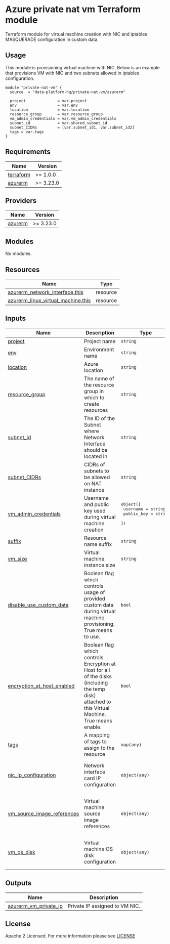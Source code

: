 # Azure private nat vm Terraform module
Terraform module for virtual machine creation with NIC and iptables MASQUERADE configuration in custom data.

## Usage
This module is provisioning virtual machine with NIC. Below is an example that provisions VM with NIC and two subnets allowed in iptables configuration.
```
module "private-nat-vm" {
  source  = "data-platform-hq/private-nat-vm/azurerm"

  project              = var.project
  env                  = var.env
  location             = var.location
  resource_group       = var.resource_group
  vm_admin_credentials = var.vm_admin_credentials
  subnet_id            = var.shared_subnet_id
  subnet_CIDRs         = [var.subnet_id1, var.subnet_id2]
  tags = var.tags
}
```

<!-- BEGIN_TF_DOCS -->
## Requirements
| Name                                                                      | Version   |
|---------------------------------------------------------------------------|-----------|
| <a name="requirement_terraform"></a> [terraform](#requirement\_terraform) | >= 1.0.0  |
| <a name="requirement_azurerm"></a> [azurerm](#requirement\_azurerm)       | >= 3.23.0 |

## Providers

| Name                                                           | Version   |
|----------------------------------------------------------------|-----------|
| <a name="provider_azurerm"></a> [azurerm](#provider\_azurerm)  | >= 3.23.0 |

## Modules

No modules.

## Resources

| Name                                                                                                                                            | Type     |
|-------------------------------------------------------------------------------------------------------------------------------------------------|----------|
| [azurerm_network_interface.this](https://registry.terraform.io/providers/hashicorp/azurerm/latest/docs/resources/network_interface)             | resource |
| [azurerm_linux_virtual_machine.this](https://registry.terraform.io/providers/hashicorp/azurerm/latest/docs/resources/linux_virtual_machine)     | resource |

## Inputs

| Name                                                                                                                   | Description                                                                                                                                        | Type                                                                          | Default                                                                                                                               | Required |
|------------------------------------------------------------------------------------------------------------------------|----------------------------------------------------------------------------------------------------------------------------------------------------|-------------------------------------------------------------------------------|---------------------------------------------------------------------------------------------------------------------------------------|:--------:|
| <a name="input_project"></a> [project](#input\_project)                                                                | Project name                                                                                                                                       | `string`                                                                      | n/a                                                                                                                                   |   yes    |
| <a name="input_env"></a> [env](#input\_env)                                                                            | Environment name                                                                                                                                   | `string`                                                                      | n/a                                                                                                                                   |   yes    |
| <a name="input_location"></a> [location](#input\_location)                                                             | Azure location                                                                                                                                     | `string`                                                                      | n/a                                                                                                                                   |   yes    |
| <a name="input_resource_group"></a> [resource\_group](#input\_resource\_group)                                         | The name of the resource group in which to create resources                                                                                        | `string`                                                                      | n/a                                                                                                                                   |   yes    |
| <a name="input_subnet_id"></a> [subnet\_id](#input\_subnet\_id)                                                        | The ID of the Subnet where Network Interface should be located in                                                                                  | `string`                                                                      | n/a                                                                                                                                   |   yes    |
| <a name="input_subnet_CIDRs"></a> [subnet\_CIDRs](#input\_subnet\_CIDRs)                                               | CIDRs of subnets to be allowed on NAT instance                                                                                                     | `string`                                                                      | n/a                                                                                                                                   |   yes    |
| <a name="input_vm_admin_credentials"></a> [vm\_admin\_credentials](#input\_vm\_admin\_credentials)                     | Username and public key used during virtual machine creation                                                                                       | <pre>object({<br> username    = string <br> public_key  = string <br>})</pre> | n/a                                                                                                                                   |   yes    |
| <a name="input_suffix"></a> [suffix](#input\_suffix)                                                                   | Resource name suffix                                                                                                                               | `string`                                                                      | `""`                                                                                                                                  |    no    |
| <a name="input_vm_size"></a> [vm\_size](#input\_vm\_size)                                                              | Virtual machine instance size                                                                                                                      | `string`                                                                      | `Standard_B1ls`                                                                                                                       |    no    |
| <a name="input_use_custom_data"></a> [disable\_use\_custom\_data](#input\_use\_custom\_data)                           | Boolean flag which controls usage of provided custom data during virtual machine provisioning. True means to use.                                  | `bool`                                                                        | `true`                                                                                                                                |    no    |
| <a name="input_encryption_at_host_enabled"></a> [encryption\_at\_host\_enabled](#input\_encryption\_at\_host\_enabled) | Boolean flag which controls Encryption at Host for all of the disks (including the temp disk) attached to this Virtual Machine. True means enable. | `bool`                                                                        | `true`                                                                                                                                |    no    |
| <a name="input_tags"></a> [tags](#input\_tags)                                                                         | A mapping of tags to assign to the resource                                                                                                        | `map(any)`                                                                    | `{}`                                                                                                                                  |    no    |
| <a name="input_nic_ip_configuration"></a> [nic\_ip\_configuration](#input\_nic\_ip\_configuration)                     | Network interface card IP configuration                                                                                                            | `object(any)`                                                                 | <pre>{<br>  name                          = "external"<br>  private_ip_address_allocation = "Dynamic"<br>}</pre>                      |    no    |
| <a name="input_vm_source_image_references"></a> [vm\_source\_image\_references](#input\_vm\_source\_image\_references) | Virtual machine source image references                                                                                                            | `object(any)`                                                                 | <pre>{<br>  publisher = "Canonical"<br>  offer     = "UbuntuServer"<br>  sku       = "18.04-LTS"<br>  version   = "latest"<br>}</pre> |    no    |
| <a name="input_vm_os_disk"></a> [vm\_os\_disk](#input\_vm\_os\_disk)                                                   | Virtual machine OS disk configuration                                                                                                              | `object(any)`                                                                 | <pre>{<br>  caching              = "None"<br>  storage_account_type = "Standard_LRS"<br>}</pre>                                       |    no    |

## Outputs

| Name                                                                                       | Description                    |
|--------------------------------------------------------------------------------------------|--------------------------------|
| <a name="azurerm_vm_private_ip"></a> [azurerm\_vm\_private\_ip](#azurerm\_vm\_private\_ip) | Private IP assigned to VM NIC. |
<!-- END_TF_DOCS -->

## License

Apache 2 Licensed. For more information please see [LICENSE](https://github.com/data-platform-hq/terraform-azurerm-private-nat-vm/blob/main/LICENSE)
